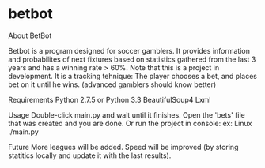 betbot
======

About BetBot

Betbot is a program designed for soccer gamblers. It provides information and probabilites of next fixtures based on
statistics gathered from the last 3 years and has a winning rate > 60%. Note that this is a project in development.
It is a tracking tehnique:
  The player chooses a bet, and places bet on it until he wins. (advanced gamblers should know better)

Requirements
  Python 2.7.5 or Python 3.3
  BeautifulSoup4
  Lxml

Usage
  Double-click main.py and wait until it finishes. Open the 'bets' file that was created and you are done.
  Or run the project in console:
    ex: Linux
      ./main.py
      
Future
  More leagues will be added.
  Speed will be improved (by storing statitics locally and update it with the last results).
  
  
